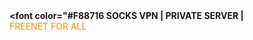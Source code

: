 <br></br>
<b><font color="#F88716 SOCKS VPN | PRIVATE SERVER | <br></font></b>
<font><font color="#F88716">FREENET FOR ALL<br></font><br>
